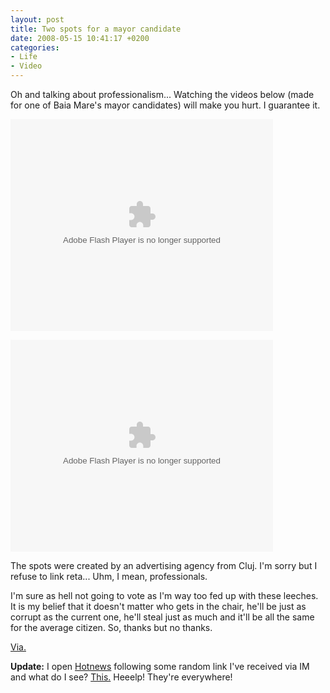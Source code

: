 ```yaml
---
layout: post
title: Two spots for a mayor candidate
date: 2008-05-15 10:41:17 +0200
categories:
- Life
- Video
---
```

Oh and talking about professionalism... Watching the videos below (made for one of Baia Mare's mayor candidates) will make you hurt. I guarantee it.

<object width="420" height="339" id="flvplayer"><param name="movie" value="http://files.indavideo.hu/player/vc_o.swf?vID=bb41d06349" /><param name="menu" value="false" /><embed src="http://files.indavideo.hu/player/vc_o.swf?vID=bb41d06349" width="420" height="339" name="flvplayer" type="application/x-shockwave-flash" /></object>

<object width="420" height="339" id="flvplayer"><param name="movie" value="http://files.indavideo.hu/player/vc_o.swf?vID=2459939cb6" /><param name="menu" value="false" /><embed src="http://files.indavideo.hu/player/vc_o.swf?vID=2459939cb6" width="420" height="339" name="flvplayer" type="application/x-shockwave-flash" /></object>

The spots were created by an advertising agency from Cluj. I'm sorry but I refuse to link reta... Uhm, I mean, professionals.

I'm sure as hell not going to vote as I'm way too fed up with these leeches. It is my belief that it doesn't matter who gets in the chair, he'll be just as corrupt as the current one, he'll steal just as much and it'll be all the same for the average citizen. So, thanks but no thanks.

<a href="http://tiribonflax.blogspot.com/2008/05/cu-mult-tristee-despre-campania.html">Via.</a>

<strong>Update:</strong> I open <a href="http://hotnews.ro">Hotnews</a> following some random link I've received via IM and what do I see? <a href="http://www.rusiczki.net/blog/blogpics/google-adsense-corin-primar.png">This.</a> Heeelp! They're everywhere!
